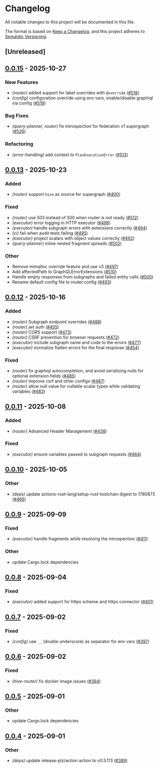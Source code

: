 # Changelog

All notable changes to this project will be documented in this file.

The format is based on [Keep a Changelog](https://keepachangelog.com/en/1.0.0/),
and this project adheres to [Semantic Versioning](https://semver.org/spec/v2.0.0.html).

## [Unreleased]

## [0.0.15](https://github.com/graphql-hive/router/compare/hive-router-v0.0.14...hive-router-v0.0.15) - 2025-10-27

### <!-- 0 -->New Features

- *(router)* added support for label overrides with `@override` ([#518](https://github.com/graphql-hive/router/pull/518))
- *(config)* configuration override using env vars, enable/disable graphiql via config ([#519](https://github.com/graphql-hive/router/pull/519))

### <!-- 1 -->Bug Fixes

- *(query-planner, router)* fix introspection for federation v1 supergraph ([#526](https://github.com/graphql-hive/router/pull/526))

### <!-- 2 -->Refactoring

- *(error-handling)* add context to `PlanExecutionError` ([#513](https://github.com/graphql-hive/router/pull/513))

## [0.0.13](https://github.com/graphql-hive/router/compare/hive-router-v0.0.12...hive-router-v0.0.13) - 2025-10-23

### Added

- *(router)* support `hive` as source for supergraph ([#400](https://github.com/graphql-hive/router/pull/400))

### Fixed

- *(router)* use 503 instead of 500 when router is not ready ([#512](https://github.com/graphql-hive/router/pull/512))
- *(executor)* error logging in HTTP executor ([#498](https://github.com/graphql-hive/router/pull/498))
- *(executor)* handle subgraph errors with extensions correctly ([#494](https://github.com/graphql-hive/router/pull/494))
- *(ci)* fail when audit tests failing ([#495](https://github.com/graphql-hive/router/pull/495))
- *(executor)* project scalars with object values correctly ([#492](https://github.com/graphql-hive/router/pull/492))
- *(query-planner)* inline nested fragment spreads ([#502](https://github.com/graphql-hive/router/pull/502))

### Other

- Remove mimalloc override feature and use v3 ([#497](https://github.com/graphql-hive/router/pull/497))
- Add affectedPath to GraphQLErrorExtensions ([#510](https://github.com/graphql-hive/router/pull/510))
- Handle empty responses from subgraphs and failed entity calls ([#500](https://github.com/graphql-hive/router/pull/500))
- Rename default config file to router.config ([#493](https://github.com/graphql-hive/router/pull/493))

## [0.0.12](https://github.com/graphql-hive/router/compare/hive-router-v0.0.11...hive-router-v0.0.12) - 2025-10-16

### Added

- *(router)* Subgraph endpoint overrides ([#488](https://github.com/graphql-hive/router/pull/488))
- *(router)* jwt auth ([#455](https://github.com/graphql-hive/router/pull/455))
- *(router)* CORS support ([#473](https://github.com/graphql-hive/router/pull/473))
- *(router)* CSRF prevention for browser requests ([#472](https://github.com/graphql-hive/router/pull/472))
- *(executor)* include subgraph name and code to the errors ([#477](https://github.com/graphql-hive/router/pull/477))
- *(executor)* normalize flatten errors for the final response ([#454](https://github.com/graphql-hive/router/pull/454))

### Fixed

- *(router)* fix graphiql autocompletion, and avoid serializing nulls for optional extension fields ([#485](https://github.com/graphql-hive/router/pull/485))
- *(router)* improve csrf and other configs  ([#487](https://github.com/graphql-hive/router/pull/487))
- *(router)* allow null value for nullable scalar types while validating variables ([#483](https://github.com/graphql-hive/router/pull/483))

## [0.0.11](https://github.com/graphql-hive/router/compare/hive-router-v0.0.10...hive-router-v0.0.11) - 2025-10-08

### Added

- *(router)* Advanced Header Management ([#438](https://github.com/graphql-hive/router/pull/438))

### Fixed

- *(executor)* ensure variables passed to subgraph requests ([#464](https://github.com/graphql-hive/router/pull/464))

## [0.0.10](https://github.com/graphql-hive/router/compare/hive-router-v0.0.9...hive-router-v0.0.10) - 2025-10-05

### Other

- *(deps)* update actions-rust-lang/setup-rust-toolchain digest to 1780873 ([#466](https://github.com/graphql-hive/router/pull/466))

## [0.0.9](https://github.com/graphql-hive/router/compare/hive-router-v0.0.8...hive-router-v0.0.9) - 2025-09-09

### Fixed

- *(executor)* handle fragments while resolving the introspection ([#411](https://github.com/graphql-hive/router/pull/411))

### Other

- update Cargo.lock dependencies

## [0.0.8](https://github.com/graphql-hive/router/compare/hive-router-v0.0.7...hive-router-v0.0.8) - 2025-09-04

### Fixed

- *(executor)* added support for https scheme and https connector ([#401](https://github.com/graphql-hive/router/pull/401))

## [0.0.7](https://github.com/graphql-hive/router/compare/hive-router-v0.0.6...hive-router-v0.0.7) - 2025-09-02

### Fixed

- *(config)* use `__` (double underscore) as separator for env vars ([#397](https://github.com/graphql-hive/router/pull/397))

## [0.0.6](https://github.com/graphql-hive/router/compare/hive-router-v0.0.5...hive-router-v0.0.6) - 2025-09-02

### Fixed

- *(hive-router)* fix docker image issues  ([#394](https://github.com/graphql-hive/router/pull/394))

## [0.0.5](https://github.com/graphql-hive/router/compare/hive-router-v0.0.4...hive-router-v0.0.5) - 2025-09-01

### Other

- update Cargo.lock dependencies

## [0.0.4](https://github.com/graphql-hive/router/compare/hive-router-v0.0.3...hive-router-v0.0.4) - 2025-09-01

### Other

- *(deps)* update release-plz/action action to v0.5.113 ([#389](https://github.com/graphql-hive/router/pull/389))
